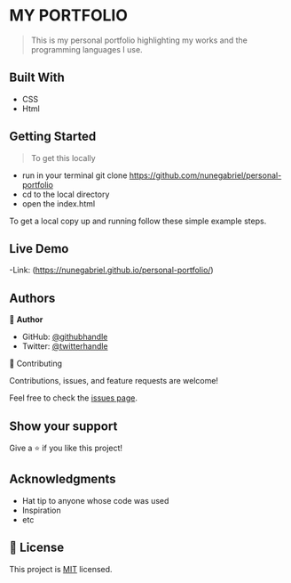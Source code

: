 # MY PORTFOLIO
> This is my personal portfolio highlighting my works and the programming languages I use.


## Built With

- CSS
- Html


 ## Getting Started

> To get this locally 
- run in your terminal git clone https://github.com/nunegabriel/personal-portfolio 
- cd to the local directory
- open the index.html

 To get a local copy up and running follow these simple example steps.



## Live Demo
-Link: (https://nunegabriel.github.io/personal-portfolio/)


## Authors

👤 **Author**

- GitHub: [@githubhandle](https://github.com/nunegabriel)
- Twitter: [@twitterhandle](https://twitter.com/_cornrow)




🤝 Contributing

Contributions, issues, and feature requests are welcome!

Feel free to check the [issues page](../../issues/).

 ## Show your support

Give a ⭐️ if you like this project!

## Acknowledgments

- Hat tip to anyone whose code was used
- Inspiration
- etc
 
## 📝 License

This project is [MIT](./MIT.md) licensed.

